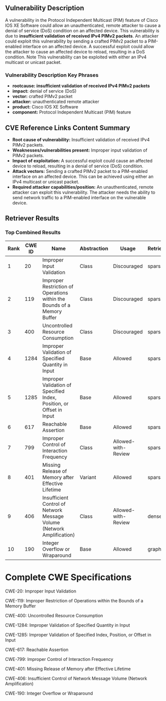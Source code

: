 ## Vulnerability Description
A vulnerability in the Protocol Independent Multicast (PIM) feature of Cisco IOS XE Software could allow an unauthenticated, remote attacker to cause a denial of service (DoS) condition on an affected device. This vulnerability is due to **insufficient validation of received IPv4 PIMv2 packets**. An attacker could exploit this vulnerability by sending a crafted PIMv2 packet to a PIM-enabled interface on an affected device. A successful exploit could allow the attacker to cause an affected device to reload, resulting in a DoS condition. Note This vulnerability can be exploited with either an IPv4 multicast or unicast packet.

### Vulnerability Description Key Phrases
- **rootcause:** **insufficient validation of received IPv4 PIMv2 packets**
- **impact:** denial of service (DoS)
- **vector:** crafted PIMv2 packet
- **attacker:** unauthenticated remote attacker
- **product:** Cisco IOS XE Software
- **component:** Protocol Independent Multicast (PIM) feature

## CVE Reference Links Content Summary
- **Root cause of vulnerability:** Insufficient validation of received IPv4 PIMv2 packets.
- **Weaknesses/vulnerabilities present:** Improper input validation of PIMv2 packets.
- **Impact of exploitation:** A successful exploit could cause an affected device to reload, resulting in a denial of service (DoS) condition.
- **Attack vectors:** Sending a crafted PIMv2 packet to a PIM-enabled interface on an affected device. This can be achieved using either an IPv4 multicast or unicast packet.
- **Required attacker capabilities/position:** An unauthenticated, remote attacker can exploit this vulnerability. The attacker needs the ability to send network traffic to a PIM-enabled interface on the vulnerable device.

## Retriever Results

### Top Combined Results

| Rank | CWE ID | Name | Abstraction | Usage  | Retrievers | Individual Scores |
|------|--------|------|-------------|-------|------------|-------------------|
| 1 | 20 | Improper Input Validation | Class | Discouraged | sparse | 0.710 |
| 2 | 119 | Improper Restriction of Operations within the Bounds of a Memory Buffer | Class | Discouraged | sparse | 0.700 |
| 3 | 400 | Uncontrolled Resource Consumption | Class | Discouraged | sparse | 0.660 |
| 4 | 1284 | Improper Validation of Specified Quantity in Input | Base | Allowed | sparse | 0.650 |
| 5 | 1285 | Improper Validation of Specified Index, Position, or Offset in Input | Base | Allowed | sparse | 0.649 |
| 6 | 617 | Reachable Assertion | Base | Allowed | sparse | 0.642 |
| 7 | 799 | Improper Control of Interaction Frequency | Class | Allowed-with-Review | sparse | 0.641 |
| 8 | 401 | Missing Release of Memory after Effective Lifetime | Variant | Allowed | sparse | 0.634 |
| 9 | 406 | Insufficient Control of Network Message Volume (Network Amplification) | Class | Allowed-with-Review | dense | 0.549 |
| 10 | 190 | Integer Overflow or Wraparound | Base | Allowed | graph | 0.003 |



# Complete CWE Specifications

CWE-20: Improper Input Validation

CWE-119: Improper Restriction of Operations within the Bounds of a Memory Buffer

CWE-400: Uncontrolled Resource Consumption

CWE-1284: Improper Validation of Specified Quantity in Input

CWE-1285: Improper Validation of Specified Index, Position, or Offset in Input

CWE-617: Reachable Assertion

CWE-799: Improper Control of Interaction Frequency

CWE-401: Missing Release of Memory after Effective Lifetime

CWE-406: Insufficient Control of Network Message Volume (Network Amplification)

CWE-190: Integer Overflow or Wraparound